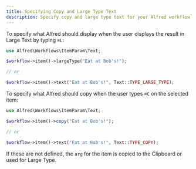 ```yaml
---
title: Specifying Copy and Large Type Text
description: Specify copy and large type text for your Alfred workflow item.
---
```


To specify what Alfred should display when the user displays the result in Large Text by typing `⌘L`:

```php
use Alfred\Workflows\ItemParam\Text;

$workflow->item()->largeType("Eat at Bob's!");

// or

$workflow->item()->text("Eat at Bob's!", Text::TYPE_LARGE_TYPE);
```

To specify what Alfred should copy when the user types `⌘C` on the selected item:

```php
use Alfred\Workflows\ItemParam\Text;

$workflow->item()->copy("Eat at Bob's!");

// or

$workflow->item()->text("Eat at Bob's!", Text::TYPE_COPY);
```

If these are not defined, the `arg` for the item is copied to the Clipboard or used for Large Type.